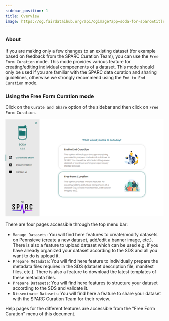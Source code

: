 ```yaml
---
sidebar_position: 1
title: Overview
image: https://og.fairdataihub.org/api/ogimage?app=soda-for-sparc&title=What%20is%20SODA%20for%20SPARC%3F&description=SODA%20(Software%20to%20Organize%20Data%20Automatically)%20for%20SPARC%20is%20a%20cross-platform%20desktop%20software%20that%20allows%20SPARC-funded%20researchers%20to%20easily%20comply%20with%20the%20FAIR%20SPARC%20Data%20curation%20and%20sharing%20guidelines.
---
```


### About

If you are making only a few changes to an existing dataset (for example based on feedback from the SPARC Curation Team), you can use the `Free Form Curation` mode. This mode provides various feature for creating/editing individual compoenents of a dataset. This mode should only be used if you are familiar with the SPARC data curation and sharing guidelines, otherwise we strongly recommend using the `End to End Curation` mode.

### Using the Free Form Curation mode

Click on the `Curate and Share` option of the sidebar and then click on `Free Form Curation`.

![](https://github.com/fairdataihub/SODA-for-SPARC/blob/main/docs/documentation/Free-form/ffm-overview.png?raw=true)

There are four pages accessible through the top menu bar:

- `Manage Datasets`: You will find here features to create/modify datasets on Pennsieve (create a new dataset, add/edit a banner image, etc.). There is also a feature to upload dataset which can be used e.g. if you have already organized your dataset according to the SDS and all you want to do is upload it.
- `Prepare Metadata`: You will find here feature to individually prepare the metadata files requires in the SDS (dataset description file, manifest files, etc.). There is also a feature to download the latest templates of these metadata files.
- `Prepare Datasets`: You will find here features to structure your dataset according to the SDS and validate it.
- `Disseminate Datasets`: You will find here a feature to share your dataset with the SPARC Curation Team for their review.

Help pages for the different features are accessible from the "Free Form Curation" menu of this document.

<PageFeedback />
